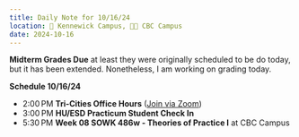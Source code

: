 ```yaml
---
title: Daily Note for 10/16/24
location: 🏫 Kennewick Campus, 🌃🏫 CBC Campus
date: 2024-10-16
---
```

**Midterm Grades Due** at least they were originally scheduled to be do today, but it has been extended. Nonetheless, I am working on grading today.

**Schedule 10/16/24**


- 2:00 PM **Tri-Cities Office Hours** ([Join via Zoom]( https://heritage.zoom.us/my/dr.jacob))
- 3:00 PM **HU/ESD Practicum Student Check In**
- 5:30 PM **Week 08 SOWK 486w - Theories of Practice I** at CBC Campus
